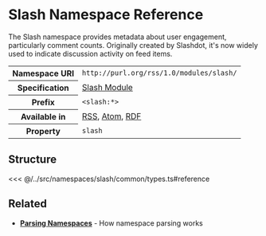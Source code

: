 # Slash Namespace Reference

The Slash namespace provides metadata about user engagement, particularly comment counts. Originally created by Slashdot, it's now widely used to indicate discussion activity on feed items.

<table>
  <tbody>
    <tr>
      <th>Namespace URI</th>
      <td><code>http://purl.org/rss/1.0/modules/slash/</code></td>
    </tr>
    <tr>
      <th>Specification</th>
      <td><a href="http://purl.org/rss/1.0/modules/slash/" target="_blank">Slash Module</a></td>
    </tr>
    <tr>
      <th>Prefix</th>
      <td><code>&lt;slash:*&gt;</code></td>
    </tr>
    <tr>
      <th>Available in</th>
      <td>
        <a href="/reference/feeds/rss">RSS</a>,
        <a href="/reference/feeds/atom">Atom</a>,
        <a href="/reference/feeds/rdf">RDF</a>
      </td>
    </tr>
    <tr>
      <th>Property</th>
      <td><code>slash</code></td>
    </tr>
  </tbody>
</table>

## Structure

<<< @/../src/namespaces/slash/common/types.ts#reference

## Related

- **[Parsing Namespaces](/parsing/namespaces)** - How namespace parsing works
